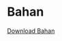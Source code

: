 # Bahan

[Download Bahan](https://drive.google.com/drive/folders/1LPJok3pn9jKgqzqHhxW_dg7QH2lbQoN0?usp=sharing)
